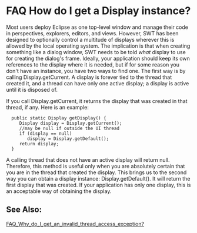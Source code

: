 

FAQ How do I get a Display instance?
====================================

Most users deploy Eclipse as one top-level window and manage their code in perspectives, explorers, editors, and views. However, SWT has been designed to optionally control a multitude of displays wherever this is allowed by the local operating system. The implication is that when creating something like a dialog window, SWT needs to be told _what_ display to use for creating the dialog's frame. Ideally, your application should keep its own references to the display where it is needed, but if for some reason you don't have an instance, you have two ways to find one. The first way is by calling Display.getCurrent. A display is forever tied to the thread that created it, and a thread can have only one active display; a display is active until it is disposed of.

If you call Display.getCurrent, it returns the display that was created in that thread, if any. Here is an example:

      public static Display getDisplay() {
         Display display = Display.getCurrent();
         //may be null if outside the UI thread
         if (display == null)
            display = Display.getDefault();
         return display;		
      }

A calling thread that does not have an active display will return null. Therefore, this method is useful only when you are absolutely certain that you are in the thread that created the display. This brings us to the second way you can obtain a display instance: Display.getDefault(). It will return the first display that was created. If your application has only one display, this is an acceptable way of obtaining the display.

See Also:
---------

[FAQ\_Why\_do\_I\_get\_an\_invalid\_thread\_access_exception?](./FAQ_Why_do_I_get_an_invalid_thread_access_exception.md "FAQ Why do I get an invalid thread access exception?")

